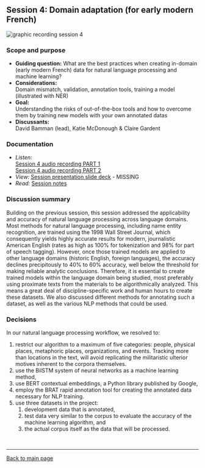 ## Session 4: Domain adaptation (for early modern French)
![graphic recording session 4](../images/graphic-recording-session4.png)

### Scope and purpose
- **Guiding question:**
  What are the best practices when creating in-domain (early modern French) data for natural language processing and machine learning?  
- **Considerations:**  
  Domain mismatch, validation, annotation tools, training a model (illustrated with NER)  
- **Goal:** 	
  Understanding the risks of out-of-the-box tools and how to overcome them by training new models with your own annotated datas  
- **Discussants:**  
  David Bamman (lead), Katie McDonough & Claire Gardent  


### Documentation  
- *Listen:*<br/>
    [Session 4 audio recording PART 1](../audio/session4-1of2.mp3?raw=true)<br/>
    [Session 4 audio recording PART 2](../audio/session4-2of2.mp3?raw=true)<br/>
-    *View:* [Session presentation slide deck](link) - MISSING  
-    *Read:* [Session notes](https://docs.google.com/document/d/196V79SznVOMz-1G63dCI5LCIg0iVKNmMWCP2aSaxHw0/edit?usp=sharing)

### Discussion summary
Building on the previous session, this session addressed the applicability and accuracy of natural language processing across language domains. Most methods for natural language processing, including name entity recognition, are trained using the 1998 Wall Street Journal, which consequently yields highly accurate results for modern, journalistic American English (rates as high as 100% for tokenization and 98% for part of speech tagging). However, once those trained models are applied to other language domains (historic English, foreign languages), the accuracy declines precipitously to 40% to 60% accuracy, well below the threshold for making reliable analytic conclusions.
Therefore, it is essential to create trained models within the language domain being studied, most preferably using proximate texts from the materials to be algorithmically analyzed. This means a great deal of discipline-specific work and human hours to create these datasets.
We also discussed different methods for annotating such a dataset, as well as the various NLP methods that could be used.


### Decisions
In our natural language processing workflow, we resolved to:
1. restrict our algorithm to a maximum of five categories: people, physical places, metaphoric places, organizations, and events. Tracking more than locations in the text, will avoid replicating the militaristic ulterior motives inherent to the corpora themselves.
1. use the BilSTM system of neural networks as a machine learning method,
2. use BERT contextual embeddings, a Python library published by Google,
3. employ the BRAT rapid annotation tool for creating the annotated data necessary for NLP training.
5. use three datasets in the project:
    1. development data that is annotated,
    2. test data very similar to the corpus to evaluate the accuracy of the machine learning algorithm, and
    3. the actual corpus itself as the data that will be processed.


&nbsp;

------------------------------

[Back to main page](/empire/)
